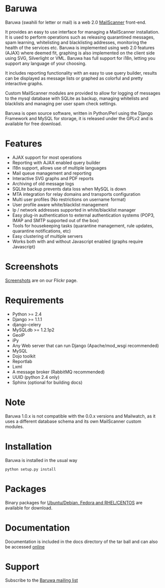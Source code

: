 

Baruwa
==
Baruwa (swahili for letter or mail) is a web 2.0 [MailScanner](http://www.mailscanner.info/ "")
front-end. 

It provides an easy to use interface for managing a MailScanner installation. It is used to
perform operations such as releasing quarantined messages, spam learning, whitelisting and 
blacklisting addresses, monitoring the health of the services etc. Baruwa is implemented 
using web 2.0 features (AJAX) where deemed fit, graphing is also implemented on the client
side using SVG, Silverlight or VML. Baruwa has full support for i18n, letting you support 
any language of your choosing.

It includes reporting functionality with an easy to use query builder, results can be 
displayed as message lists or graphed as colorful and pretty interactive graphs.

Custom MailScanner modules are provided to allow for logging of messages to the mysql
database with SQLite as backup, managing whitelists and blacklists and managing per
user spam check settings.

Baruwa is open source software, written in Python/Perl using the Django Framework and 
MySQL for storage, it is released under the GPLv2 and is available for free download.


Features
==
+ AJAX support for most operations
+ Reporting with AJAX enabled query builder
+ I18n support, allows use of multiple languages
+ Mail queue management and reporting
+ Interactive SVG graphs and PDF reports
+ Archiving of old message logs
+ SQLite backup prevents data loss when MySQL is down
+ MTA integration for relay domains and transports configuration
+ Multi user profiles (No restrictions on username format)
+ User profile aware white/blacklist management
+ Ip / network addresses supported in white/blacklist manager
+ Easy plug-in authentication to external authentication systems (POP3, IMAP and SMTP supported out of the box)
+ Tools for housekeeping tasks (quarantine management, rule updates, quarantine notifications, etc)
+ Easy clustering of multiple servers
+ Works both with and without Javascript enabled (graphs require Javascript)


Screenshots
==
[Screenshots](http://www.flickr.com/photos/baruwa/ "Screenshots") are on our Flickr page.


Requirements
==
+ Python >= 2.4
+ Django >= 1.1.1
+ django-celery
+ MySQLdb >= 1.2.1p2
+ GeoIP
+ iPy
+ Any Web server that can run Django (Apache/mod_wsgi recommended)
+ MySQL
+ Dojo toolkit
+ Reportlab
+ Lxml
+ A message broker (RabbitMQ recommended)
+ UUID (python 2.4 only)
+ Sphinx (optional for building docs)

Note
==
Baruwa 1.0.x is not compatible with the 0.0.x versions and Mailwatch, as it
uses a different database schema and its own MailScanner custom modules.


Installation
==
Baruwa is installed in the usual way

    python setup.py install


Packages
==
Binary packages for [Ubuntu/Debian, Fedora and RHEL/CENTOS](http://topdog-software.com/oss/baruwa/ "") 
are available for download.


Documentation
==
Documentation is included in the docs directory of the tar ball and can also be accessed 
[online](http://www.baruwa.org/)


Support
==
Subscribe to the [Baruwa mailing list](http://lists.baruwa.org/mailman/listinfo/baruwa)

